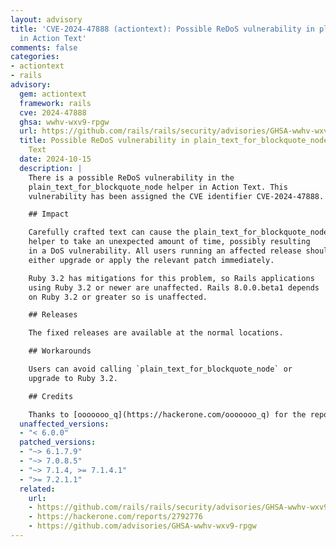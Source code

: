 ```yaml
---
layout: advisory
title: 'CVE-2024-47888 (actiontext): Possible ReDoS vulnerability in plain_text_for_blockquote_node
  in Action Text'
comments: false
categories:
- actiontext
- rails
advisory:
  gem: actiontext
  framework: rails
  cve: 2024-47888
  ghsa: wwhv-wxv9-rpgw
  url: https://github.com/rails/rails/security/advisories/GHSA-wwhv-wxv9-rpgw
  title: Possible ReDoS vulnerability in plain_text_for_blockquote_node in Action
    Text
  date: 2024-10-15
  description: |
    There is a possible ReDoS vulnerability in the
    plain_text_for_blockquote_node helper in Action Text. This
    vulnerability has been assigned the CVE identifier CVE-2024-47888.

    ## Impact

    Carefully crafted text can cause the plain_text_for_blockquote_node
    helper to take an unexpected amount of time, possibly resulting
    in a DoS vulnerability. All users running an affected release should
    either upgrade or apply the relevant patch immediately.

    Ruby 3.2 has mitigations for this problem, so Rails applications
    using Ruby 3.2 or newer are unaffected. Rails 8.0.0.beta1 depends
    on Ruby 3.2 or greater so is unaffected.

    ## Releases

    The fixed releases are available at the normal locations.

    ## Workarounds

    Users can avoid calling `plain_text_for_blockquote_node` or
    upgrade to Ruby 3.2.

    ## Credits

    Thanks to [ooooooo_q](https://hackerone.com/ooooooo_q) for the report!
  unaffected_versions:
  - "< 6.0.0"
  patched_versions:
  - "~> 6.1.7.9"
  - "~> 7.0.8.5"
  - "~> 7.1.4, >= 7.1.4.1"
  - ">= 7.2.1.1"
  related:
    url:
    - https://github.com/rails/rails/security/advisories/GHSA-wwhv-wxv9-rpgw
    - https://hackerone.com/reports/2792776
    - https://github.com/advisories/GHSA-wwhv-wxv9-rpgw
---
```

